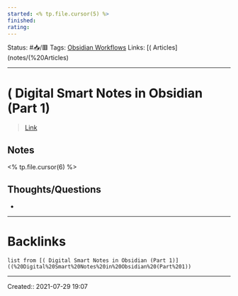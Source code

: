 ```yaml
---
started: <% tp.file.cursor(5) %>
finished:
rating: 
---
```

Status: #📥/🟥 
Tags: [Obsidian Workflows](Obsidian%20Workflows)
Links: [( Articles](notes/(%20Articles)
___
# ( Digital Smart Notes in Obsidian (Part 1)
> [Link](https://harleystagner.com/digital-smart-notes-in-obsidian-part-1-exporting-highlights-from-readwise/)
## Notes
<% tp.file.cursor(6) %>
## Thoughts/Questions
- 
___
# Backlinks
```dataview
list from [( Digital Smart Notes in Obsidian (Part 1)]((%20Digital%20Smart%20Notes%20in%20Obsidian%20(Part%201))
```
___

Created:: 2021-07-29 19:07
